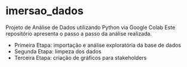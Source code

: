 # imersao_dados
Projeto de Análise de Dados utilizando Python via Google Colab
Este repositório apresenta o passo a passo da análise realizada.

 - Primeira Etapa: importação e análise exploratória da base de dados
 - Segunda Etapa: limpeza dos dados
 - Terceira Etapa: criação de gráficos para stakeholders
